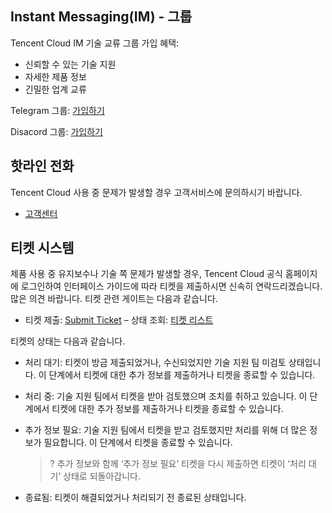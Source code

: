 ## Instant Messaging(IM) - 그룹

Tencent Cloud IM 기술 교류 그룹 가입 혜택:

- 신뢰할 수 있는 기술 지원
- 자세한 제품 정보
- 긴밀한 업계 교류

Telegram 그룹: [가입하기](https://t.me/tencent_imsdk)

Disacord 그룹: [가입하기](https://discord.gg/8EmN2ma25W)
## 핫라인 전화

Tencent Cloud 사용 중 문제가 발생할 경우 고객서비스에 문의하시기 바랍니다.

- [고객센터](https://intl.cloud.tencent.com/contact-us)

## 티켓 시스템

제품 사용 중 유지보수나 기술 쪽 문제가 발생할 경우, Tencent Cloud 공식 홈페이지에 로그인하여 인터페이스 가이드에 따라 티켓을 제출하시면 신속히 연락드리겠습니다. 많은 의견 바랍니다.
티켓 관련 게이트는 다음과 같습니다.

- 티켓 제출: [Submit Ticket](https://console.cloud.tencent.com/workorder/category)
– 상태 조회: [티켓 리스트](https://console.cloud.tencent.com/workorder)

티켓의 상태는 다음과 같습니다.

- 처리 대기: 티켓이 방금 제출되었거나, 수신되었지만 기술 지원 팀 미검토 상태입니다. 이 단계에서 티켓에 대한 추가 정보를 제출하거나 티켓을 종료할 수 있습니다.
- 처리 중: 기술 지원 팀에서 티켓을 받아 검토했으며 조치를 취하고 있습니다. 이 단계에서 티켓에 대한 추가 정보를 제출하거나 티켓을 종료할 수 있습니다.
- 추가 정보 필요: 기술 지원 팀에서 티켓을 받고 검토했지만 처리를 위해 더 많은 정보가 필요합니다. 이 단계에서 티켓을 종료할 수 있습니다.
  
  >? 추가 정보와 함께 ‘추가 정보 필요’ 티켓을 다시 제출하면 티켓이 ‘처리 대기’ 상태로 되돌아갑니다.
- 종료됨: 티켓이 해결되었거나 처리되기 전 종료된 상태입니다.
